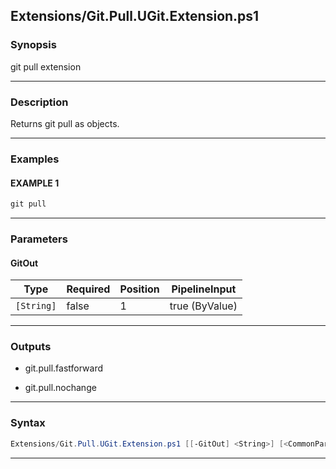 
Extensions/Git.Pull.UGit.Extension.ps1
--------------------------------------
### Synopsis
git pull extension

---
### Description

Returns git pull as objects.

---
### Examples
#### EXAMPLE 1
```PowerShell
git pull
```

---
### Parameters
#### **GitOut**




|Type      |Required|Position|PipelineInput |
|----------|--------|--------|--------------|
|`[String]`|false   |1       |true (ByValue)|



---
### Outputs
* git.pull.fastforward


* git.pull.nochange




---
### Syntax
```PowerShell
Extensions/Git.Pull.UGit.Extension.ps1 [[-GitOut] <String>] [<CommonParameters>]
```
---




